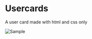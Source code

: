 # Usercards

A user card made with html and css only 

![Sample](https://gcdnb.pbrd.co/images/Y5fgqtMNekh5.png?o=1)
